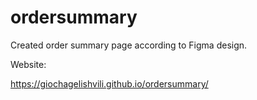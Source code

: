 # ordersummary
 Created order summary page according to Figma design.

Website:

https://giochagelishvili.github.io/ordersummary/
